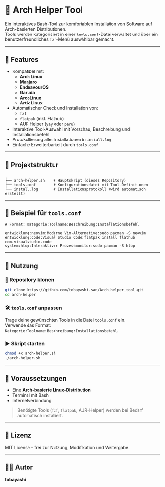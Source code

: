 # 🐧 Arch Helper Tool

Ein interaktives Bash-Tool zur komfortablen Installation von Software auf Arch-basierten Distributionen.  
Tools werden kategorisiert in einer `tools.conf`-Datei verwaltet und über ein benutzerfreundliches `fzf`-Menü auswählbar gemacht.

---

## 🔧 Features

- Kompatibel mit:
  - **Arch Linux**
  - **Manjaro**
  - **EndeavourOS**
  - **Garuda**
  - **ArcoLinux**
  - **Artix Linux**
- Automatischer Check und Installation von:
  - `fzf`
  - `flatpak` (inkl. Flathub)
  - AUR Helper (`yay` oder `paru`)
- Interaktive Tool-Auswahl mit Vorschau, Beschreibung und Installationsbefehl
- Protokollierung aller Installationen in `install.log`
- Einfache Erweiterbarkeit durch `tools.conf`

---

## 📁 Projektstruktur

```
.
├── arch-helper.sh    # Hauptskript (dieses Repository)
├── tools.conf        # Konfigurationsdatei mit Tool-Definitionen
└── install.log       # Installationsprotokoll (wird automatisch erstellt)
```

---

## 📝 Beispiel für `tools.conf`

```
# Format: Kategorie:Toolname:Beschreibung:Installationsbefehl

entwicklung:neovim:Moderne Vim-Alternative:sudo pacman -S neovim
entwicklung:code:Visual Studio Code:flatpak install flathub com.visualstudio.code
system:htop:Interaktiver Prozessmonitor:sudo pacman -S htop
```

---

## 🚀 Nutzung

### 🔄 Repository klonen

```bash
git clone https://github.com/tobayashi-san/Arch_helper_tool.git
cd arch-helper
```

### 🛠️ `tools.conf` anpassen

Trage deine gewünschten Tools in die Datei `tools.conf` ein.  
Verwende das Format: `Kategorie:Toolname:Beschreibung:Installationsbefehl`.

### ▶️ Skript starten

```bash
chmod +x arch-helper.sh
./arch-helper.sh
```

---

## 🧾 Voraussetzungen

- Eine **Arch-basierte Linux-Distribution**
- Terminal mit Bash
- Internetverbindung

> Benötigte Tools (`fzf`, `flatpak`, AUR-Helper) werden bei Bedarf automatisch installiert.

---

## 📜 Lizenz

MIT License – frei zur Nutzung, Modifikation und Weitergabe.

---

## 👨‍💻 Autor

**tobayashi**  

